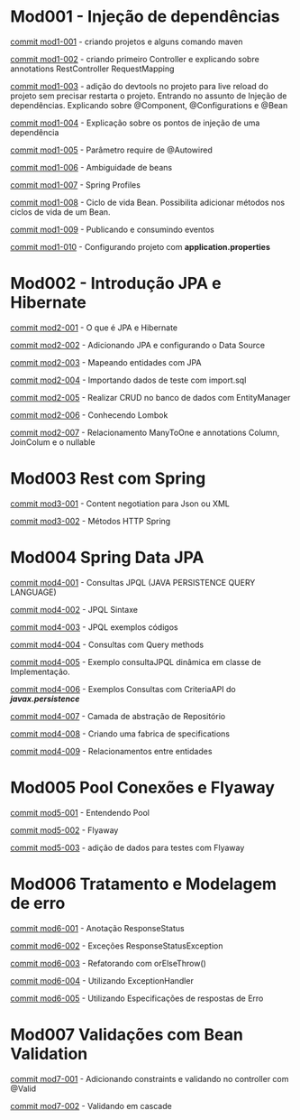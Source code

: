 # Mod001 - Injeção de dependências
[commit mod1-001](/algafood-api/docs/module-01/arq-01.md) - criando projetos e alguns comando maven

[commit mod1-002](/algafood-api/docs/module-01/arq-02.md) - criando primeiro Controller e explicando sobre annotations RestController RequestMapping

[commit mod1-003](/algafood-api/docs/module-01/arq-03.md) - adição do devtools no projeto para live reload do projeto sem precisar restarta o projeto.
Entrando no assunto de Injeção de dependências. Explicando sobre @Component, @Configurations e @Bean


[commit mod1-004](/algafood-api/docs/module-01/arq-04.md) - Explicação sobre os pontos de injeção de uma dependência

[commit mod1-005](/algafood-api/docs/module-01/arq-05.md) - Parâmetro require de @Autowired

[commit mod1-006](/algafood-api/docs/module-01/arq-06.md) - Ambiguidade de beans

[commit mod1-007](/algafood-api/docs/module-01/arq-07.md) - Spring Profiles

[commit mod1-008](/algafood-api/docs/module-01/arq-08.md) - Ciclo de vida Bean. Possibilita 
adicionar métodos nos ciclos de vida de um Bean.

[commit mod1-009](/algafood-api/docs/module-01/arq-09.md) - Publicando e consumindo eventos

[commit mod1-010](/algafood-api/docs/module-01/arq-10.md) - Configurando projeto com **application.properties**



# Mod002 - Introdução JPA e Hibernate

[commit mod2-001](/algafood-api/docs/module-02/arq-01.md) - O que é JPA e Hibernate

[commit mod2-002](/algafood-api/docs/module-02/arq-02.md) - Adicionando JPA e configurando o Data Source

[commit mod2-003](/algafood-api/docs/module-02/arq-03.md) - Mapeando entidades com JPA

[commit mod2-004](/algafood-api/docs/module-02/arq-04.md) - Importando dados de teste com import.sql

[commit mod2-005](/algafood-api/docs/module-02/arq-05.md) - Realizar CRUD no banco de dados com EntityManager

[commit mod2-006](/algafood-api/docs/module-02/arq-06.md) - Conhecendo Lombok

[commit mod2-007](/algafood-api/docs/module-02/arq-07.md) - Relacionamento ManyToOne e annotations
Column, JoinColum e o nullable


# Mod003 Rest com Spring

[commit mod3-001](/algafood-api/docs/module-03/arq-01.md) - Content negotiation para Json ou XML

[commit mod3-002](/algafood-api/docs/module-03/arq-02.md) - Métodos HTTP Spring

# Mod004 Spring Data JPA

[commit mod4-001](/algafood-api/docs/module-04/arq-01.md) - Consultas JPQL (JAVA PERSISTENCE QUERY LANGUAGE)

[commit mod4-002](/algafood-api/docs/module-04/arq-02.md) - JPQL Sintaxe

[commit mod4-003](/algafood-api/docs/module-04/arq-03.md) - JPQL exemplos códigos

[commit mod4-004](/algafood-api/docs/module-04/arq-04.md) - Consultas com Query methods

[commit mod4-005](/algafood-api/docs/module-04/arq-05.md) - Exemplo consultaJPQL dinâmica em classe de Implementação.

[commit mod4-006](/algafood-api/docs/module-04/arq-06.md) - Exemplos Consultas com CriteriaAPI do ***javax.persistence***

[commit mod4-007](/algafood-api/docs/module-04/arq-07.md) - Camada de abstração de Repositório

[commit mod4-008](/algafood-api/docs/module-04/arq-08.md) - Criando uma fabrica de specifications

[commit mod4-009](/algafood-api/docs/module-04/arq-09.md) - Relacionamentos entre entidades


# Mod005 Pool Conexões e Flyaway

[commit mod5-001](/algafood-api/docs/module-05/arq-01.md) - Entendendo Pool

[commit mod5-002](/algafood-api/docs/module-05/arq-02.md) - Flyaway

[commit mod5-003](/algafood-api/docs/module-05/arq-03.md) - adição de dados para testes com Flyaway

# Mod006 Tratamento e Modelagem de erro

[commit mod6-001](/algafood-api/docs/module-06/arq-01.md) - Anotação ResponseStatus

[commit mod6-002](/algafood-api/docs/module-06/arq-02.md) - Exceções ResponseStatusException

[commit mod6-003](/algafood-api/docs/module-06/arq-03.md) - Refatorando com orElseThrow()

[commit mod6-004](/algafood-api/docs/module-06/arq-04.md) - Utilizando ExceptionHandler

[commit mod6-005](/algafood-api/docs/module-06/arq-05.md) - Utilizando Especificações de respostas de Erro

# Mod007 Validações com Bean Validation

[commit mod7-001](/algafood-api/docs/module-07/arq-01.md) - Adicionando constraints e validando no controller com @Valid

[commit mod7-002](/algafood-api/docs/module-07/arq-02.md) - Validando em cascade












